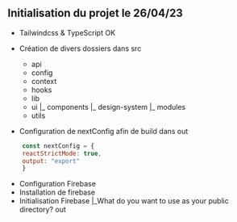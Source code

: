 ## Initialisation du projet le 26/04/23

- Tailwindcss & TypeScript OK
- Création de divers dossiers dans src

  - api
  - config
  - context
  - hooks
  - lib
  - ui
    |_ components
    |_ design-system
    |\_ modules
  - utils

- Configuration de nextConfig afin de build dans out 

```nextConfig.js
    const nextConfig = {
    reactStrictMode: true,
    output: "export"
    }
```


- Configuration Firebase
- Installation de firebase
- Initialisation Firebase
  |_What do you want to use as your public directory? out

